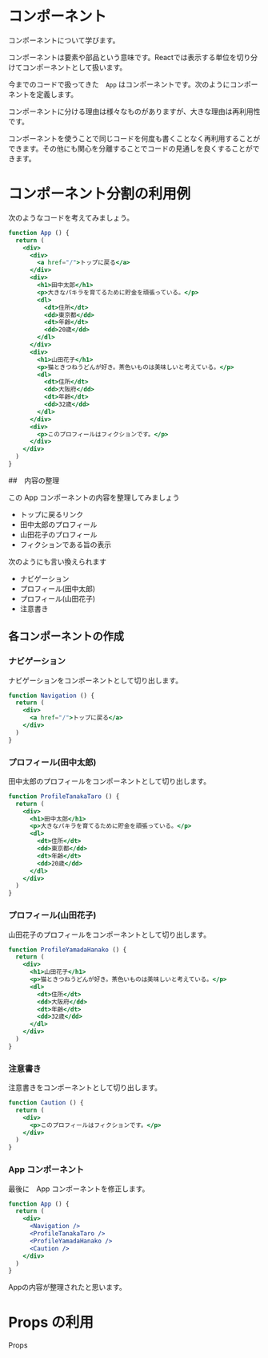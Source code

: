 # コンポーネント

コンポーネントについて学びます。

コンポーネントは要素や部品という意味です。Reactでは表示する単位を切り分けてコンポーネントとして扱います。

今までのコードで扱ってきた　`App` はコンポーネントです。次のようにコンポーネントを定義します。

コンポーネントに分ける理由は様々なものがありますが、大きな理由は再利用性です。

コンポーネントを使うことで同じコードを何度も書くことなく再利用することができます。その他にも関心を分離することでコードの見通しを良くすることができます。

# コンポーネント分割の利用例

次のようなコードを考えてみましょう。

```jsx
function App () {
  return (
    <div>
      <div>
        <a href="/">トップに戻る</a>
      </div>
      <div>
        <h1>田中太郎</h1>
        <p>大きなパキラを育てるために貯金を頑張っている。</p>
        <dl>
          <dt>住所</dt>
          <dd>東京都</dd>
          <dt>年齢</dt>
          <dd>20歳</dd>
        </dl>
      </div>
      <div>
        <h1>山田花子</h1>
        <p>猫ときつねうどんが好き。茶色いものは美味しいと考えている。</p>
        <dl>
          <dt>住所</dt>
          <dd>大阪府</dd>
          <dt>年齢</dt>
          <dd>32歳</dd>
        </dl>
      </div>
      <div>
        <p>このプロフィールはフィクションです。</p>
      </div>
    </div>
  )
}
```

##　内容の整理

この App コンポーネントの内容を整理してみましょう

- トップに戻るリンク
- 田中太郎のプロフィール
- 山田花子のプロフィール
- フィクションである旨の表示

次のようにも言い換えられます

- ナビゲーション
- プロフィール(田中太郎)
- プロフィール(山田花子)
- 注意書き

## 各コンポーネントの作成

### ナビゲーション

ナビゲーションをコンポーネントとして切り出します。

```jsx
function Navigation () {
  return (
    <div>
      <a href="/">トップに戻る</a>
    </div>
  )
}
```

### プロフィール(田中太郎)

田中太郎のプロフィールをコンポーネントとして切り出します。

```jsx
function ProfileTanakaTaro () {
  return (
    <div>
      <h1>田中太郎</h1>
      <p>大きなパキラを育てるために貯金を頑張っている。</p>
      <dl>
        <dt>住所</dt>
        <dd>東京都</dd>
        <dt>年齢</dt>
        <dd>20歳</dd>
      </dl>
    </div>
  )
}
```

### プロフィール(山田花子)

山田花子のプロフィールをコンポーネントとして切り出します。

```jsx
function ProfileYamadaHanako () {
  return (
    <div>
      <h1>山田花子</h1>
      <p>猫ときつねうどんが好き。茶色いものは美味しいと考えている。</p>
      <dl>
        <dt>住所</dt>
        <dd>大阪府</dd>
        <dt>年齢</dt>
        <dd>32歳</dd>
      </dl>
    </div>
  )
}
```

### 注意書き

注意書きをコンポーネントとして切り出します。

```jsx
function Caution () {
  return (
    <div>
      <p>このプロフィールはフィクションです。</p>
    </div>
  )
}
```

### App コンポーネント

最後に　App コンポーネントを修正します。

```jsx
function App () {
  return (
    <div>
      <Navigation />
      <ProfileTanakaTaro />
      <ProfileYamadaHanako />
      <Caution />
    </div>
  )
}
```

Appの内容が整理されたと思います。

# Props の利用

Props
